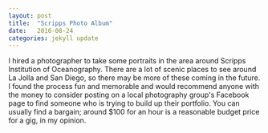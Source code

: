 ```yaml
---
layout: post
title:  "Scripps Photo Album"
date:   2016-08-24
categories: jekyll update
---
```


I hired a photographer to take some portraits in the area around Scripps Institution of Oceanography. There are a lot of scenic places to see around La Jolla and San Diego, so there may be more of these coming in the future. I found the process fun and memorable and would recommend anyone with the money to consider posting on a local photography group's Facebook page to find someone who is trying to build up their portfolio. You can usually find a bargain; around $100 for an hour is a reasonable budget price for a gig, in my opinion.
